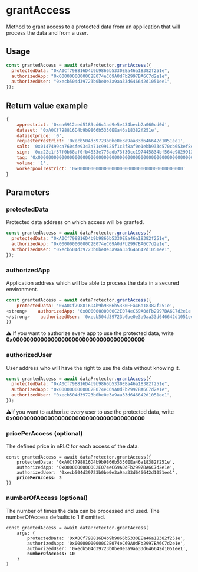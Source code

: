 # grantAccess

Method to grant access to a protected data from an application that will process the data and from a user.

## Usage

```javascript
const grantedAccess = await dataProtector.grantAccess({
  protectedData: "0xA0Cf798816D4b9b9866b5330EEa46a18382f251e",
  authorizedApp: "0x00000000000C2E074eC69A0dFb2997BA6C7d2e1e",
  authorizedUser: "0xecb504d39723b0be0e3a9aa33d646642d1051ee1",
});
```

## Return value example

```js
{
    apprestrict: '0xea6912aed5183cd6c1ad9e5e434becb2a060cd0d',
    dataset: '0xA0Cf798816D4b9b9866b5330EEa46a18382f251e',
    datasetprice: '0',
    requesterrestrict: '0xecb504d39723b0be0e3a9aa33d646642d1051ee1',
    salt: '0x0147499ca7604fe9343a71c99125f1c3f8af0e1ebb933d570cb653ef8eb043b8'
    sign: '0xc22c1f57f0b68af0fb4833e776adb73f30cc197445834bf564e9829913e104b07ab856ac39085edb5c9180f430c1ee2f29021ae33cd79eb0ddb73181e347799f1b',
    tag: '0x0000000000000000000000000000000000000000000000000000000000000003',
    volume: '1',
    workerpoolrestrict: '0x0000000000000000000000000000000000000000'
}
```

## Parameters

### protectedData

Protected data address on which access will be granted.

```js
const grantedAccess = await dataProtector.grantAccess({
  protectedData: "0xA0Cf798816D4b9b9866b5330EEa46a18382f251e",
  authorizedApp: "0x00000000000C2E074eC69A0dFb2997BA6C7d2e1e",
  authorizedUser: "0xecb504d39723b0be0e3a9aa33d646642d1051ee1",
});
```

### authorizedApp

Application address which will be able to process the data in a secured environment.

```js
const grantedAccess = await dataProtector.grantAccess({
    protectedData: '0xA0Cf798816D4b9b9866b5330EEa46a18382f251e',
<strong>    authorizedApp: '0x00000000000C2E074eC69A0dFb2997BA6C7d2e1e',
</strong>    authorizedUser: '0xecb504d39723b0be0e3a9aa33d646642d1051ee1'
})
```

⚠️ If you want to authorize every app to use the protected data, write **0x00000000000000000000000000000000000000**

### authorizedUser

User address who will have the right to use the data without knowing it.

```js
const grantedAccess = await dataProtector.grantAccess({
  protectedData: "0xA0Cf798816D4b9b9866b5330EEa46a18382f251e",
  authorizedApp: "0x00000000000C2E074eC69A0dFb2997BA6C7d2e1e",
  authorizedUser: "0xecb504d39723b0be0e3a9aa33d646642d1051ee1",
});
```

⚠️If you want to authorize every user to use the protected data, write **0x00000000000000000000000000000000000000**

### pricePerAccess (optional)

The defined price in nRLC for each access of the data.

<pre class="language-javascript"><code class="lang-javascript">const grantedAccess = await dataProtector.grantAccess({
    protectedData: '0xA0Cf798816D4b9b9866b5330EEa46a18382f251e',
    authorizedApp: '0x00000000000C2E074eC69A0dFb2997BA6C7d2e1e',
    authorizedUser: '0xecb504d39723b0be0e3a9aa33d646642d1051ee1',
<strong>    pricePerAccess: 3
</strong>})
</code></pre>

### numberOfAccess (optional)

The number of times the data can be processed and used. The numberOfAccess defaults to 1 if omitted.

<pre class="language-javascript"><code class="lang-javascript">const grantedAccess = await dataProtector.grantAccess(
    args: {
        protectedData: '0xA0Cf798816D4b9b9866b5330EEa46a18382f251e',
        authorizedApp: '0x00000000000C2E074eC69A0dFb2997BA6C7d2e1e',
        authorizedUser: '0xecb504d39723b0be0e3a9aa33d646642d1051ee1',
<strong>        numberOfAccess: 10
</strong>    }
)
</code></pre>
